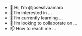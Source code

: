 - 👋 Hi, I’m @josesilvaamaro
- 👀 I’m interested in ...
- 🌱 I’m currently learning ...
- 💞️ I’m looking to collaborate on ...
- 📫 How to reach me ...

<!---
josesilvaamaro/josesilvaamaro is a ✨ special ✨ repository because its `README.md` (this file) appears on your GitHub profile.
You can click the Preview link to take a look at your changes.
--->
